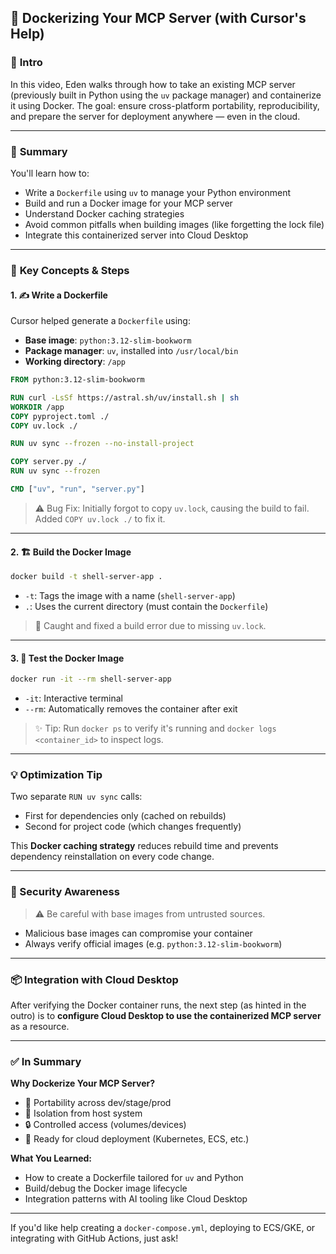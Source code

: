 ## 🐳 Dockerizing Your MCP Server (with Cursor's Help)

### 🎯 **Intro**

In this video, Eden walks through how to take an existing MCP server (previously built in Python using the `uv` package manager) and containerize it using Docker. The goal: ensure cross-platform portability, reproducibility, and prepare the server for deployment anywhere — even in the cloud.

---

### 🧭 **Summary**

You'll learn how to:

- Write a `Dockerfile` using `uv` to manage your Python environment
- Build and run a Docker image for your MCP server
- Understand Docker caching strategies
- Avoid common pitfalls when building images (like forgetting the lock file)
- Integrate this containerized server into Cloud Desktop

---

### 🔑 **Key Concepts & Steps**

#### 1. ✍️ Write a Dockerfile

Cursor helped generate a `Dockerfile` using:

- **Base image**: `python:3.12-slim-bookworm`
- **Package manager**: `uv`, installed into `/usr/local/bin`
- **Working directory**: `/app`

```dockerfile
FROM python:3.12-slim-bookworm

RUN curl -LsSf https://astral.sh/uv/install.sh | sh
WORKDIR /app
COPY pyproject.toml ./
COPY uv.lock ./

RUN uv sync --frozen --no-install-project

COPY server.py ./
RUN uv sync --frozen

CMD ["uv", "run", "server.py"]
```

> ⚠️ Bug Fix: Initially forgot to copy `uv.lock`, causing the build to fail. Added `COPY uv.lock ./` to fix it.

---

#### 2. 🏗 Build the Docker Image

```bash
docker build -t shell-server-app .
```

- `-t`: Tags the image with a name (`shell-server-app`)
- `.`: Uses the current directory (must contain the `Dockerfile`)

> 🐛 Caught and fixed a build error due to missing `uv.lock`.

---

#### 3. 🧪 Test the Docker Image

```bash
docker run -it --rm shell-server-app
```

- `-it`: Interactive terminal
- `--rm`: Automatically removes the container after exit

> ✨ Tip: Run `docker ps` to verify it's running and `docker logs <container_id>` to inspect logs.

---

### 💡 Optimization Tip

Two separate `RUN uv sync` calls:

- First for dependencies only (cached on rebuilds)
- Second for project code (which changes frequently)

This **Docker caching strategy** reduces rebuild time and prevents dependency reinstallation on every code change.

---

### 🔐 Security Awareness

> ⚠️ Be careful with base images from untrusted sources.

- Malicious base images can compromise your container
- Always verify official images (e.g. `python:3.12-slim-bookworm`)

---

### 📦 Integration with Cloud Desktop

After verifying the Docker container runs, the next step (as hinted in the outro) is to **configure Cloud Desktop to use the containerized MCP server** as a resource.

---

### ✅ In Summary

**Why Dockerize Your MCP Server?**

- 🔁 Portability across dev/stage/prod
- 🧼 Isolation from host system
- 🔒 Controlled access (volumes/devices)
- 🚀 Ready for cloud deployment (Kubernetes, ECS, etc.)

**What You Learned:**

- How to create a Dockerfile tailored for `uv` and Python
- Build/debug the Docker image lifecycle
- Integration patterns with AI tooling like Cloud Desktop

---

If you'd like help creating a `docker-compose.yml`, deploying to ECS/GKE, or integrating with GitHub Actions, just ask!
